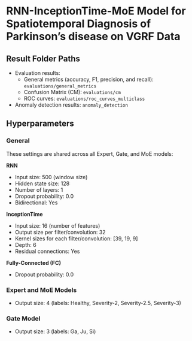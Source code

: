 # RNN-InceptionTime-MoE Model for Spatiotemporal Diagnosis of Parkinson’s disease on VGRF Data

## Result Folder Paths
- Evaluation results:
    - General metrics (accuracy, F1, precision, and recall): `evaluations/general_metrics`
    - Confusion Matrix (CM): `evaluations/cm`
    - ROC curves: `evaluations/roc_curves_multiclass`
- Anomaly detection results: `anomaly_detection`

## Hyperparameters

### General  
These settings are shared across all Expert, Gate, and MoE models:

**RNN**  
- Input size: 500 (window size)  
- Hidden state size: 128  
- Number of layers: 1  
- Dropout probability: 0.0  
- Bidirectional: Yes  

**InceptionTime**  
- Input size: 16 (number of features)  
- Output size per filter/convolution: 32  
- Kernel sizes for each filter/convolution: [39, 19, 9]  
- Depth: 6  
- Residual connections: Yes  

**Fully-Connected (FC)**  
- Dropout probability: 0.0

### Expert and MoE Models  
- Output size: 4 (labels: Healthy, Severity-2, Severity-2.5, Severity-3)

### Gate Model
- Output size: 3 (labels: Ga, Ju, Si)
